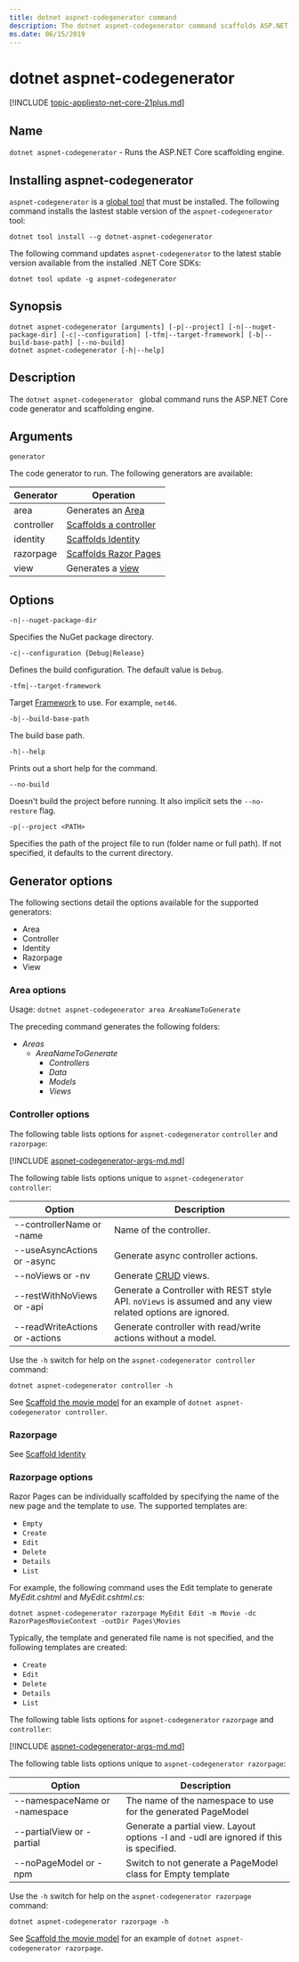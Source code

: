 ```yaml
---
title: dotnet aspnet-codegenerator command
description: The dotnet aspnet-codegenerator command scaffolds ASP.NET Core projects
ms.date: 06/15/2019
---
```

# dotnet aspnet-codegenerator

[!INCLUDE [topic-appliesto-net-core-21plus.md](../../../includes/topic-appliesto-net-core-21plus.md)]

## Name

`dotnet aspnet-codegenerator` - Runs the ASP.NET Core scaffolding engine.

## Installing aspnet-codegenerator

`aspnet-codegenerator` is a [global tool](global-tools.md) that must be installed. The following command installs the lastest stable version of the `aspnet-codegenerator` tool:

```console
dotnet tool install --g dotnet-aspnet-codegenerator
```

The following command updates `aspnet-codegenerator` to the latest stable version available from the installed .NET Core SDKs:

```console
dotnet tool update -g aspnet-codegenerator
```

## Synopsis

```
dotnet aspnet-codegenerator [arguments] [-p|--project] [-n|--nuget-package-dir] [-c|--configuration] [-tfm|--target-framework] [-b|--build-base-path] [--no-build] 
dotnet aspnet-codegenerator [-h|--help]
```

## Description

The `dotnet aspnet-codegenerator ` global command runs the ASP.NET Core code generator and scaffolding engine.

## Arguments

`generator`

The code generator to run. The following generators are available:

| Generator | Operation |
| ----------------- | ------------ | 
| area      | Generates an [Area](/aspnet/core/mvc/controllers/areas) |
  controller| [Scaffolds a controller](/aspnet/core/tutorials/first-mvc-app/adding-model) |
  identity  | [Scaffolds Identity](/aspnet/core/security/authentication/scaffold-identity) |
  razorpage | [Scaffolds Razor Pages](/aspnet/core/tutorials/razor-pages/model) |
  view      | Generates a [view](/aspnet/core/mvc/views/overview) |

## Options

<!-- dotnet build to dotnet help use **bold** on options, most don't -->

`-n|--nuget-package-dir`

Specifies the NuGet package directory.

`-c|--configuration {Debug|Release}`

Defines the build configuration. The default value is `Debug`.

`-tfm|--target-framework`

Target [Framework](../../standard/frameworks.md) to use. For example, `net46`.

<!-- REVIEW: Is this specified on the command line or in the project file? -->

`-b|--build-base-path`

The build base path.

`-h|--help`

Prints out a short help for the command.

`--no-build`

Doesn't build the project before running. It also implicit sets the `--no-restore` flag.

`-p|--project <PATH>`

Specifies the path of the project file to run (folder name or full path). If not specified, it defaults to the current directory.

## Generator options

The following sections detail the options available for the supported generators:

* Area
* Controller
* Identity  
* Razorpage
* View

<a name="area"></a>

### Area options

<!-- Review: I ran the following command in a Razor Pages project
I was expecting Areas\AreaNameToGenerate\Pages
Should I say this is intended for MVC projects and not RP projects
-->
Usage: `dotnet aspnet-codegenerator area AreaNameToGenerate`

The preceding command generates the following folders:

* *Areas*
  * *AreaNameToGenerate*
    * *Controllers*
    * *Data*
    * *Models*
    * *Views*

<a name="ctl"></a>

### Controller options

The following table lists options for  `aspnet-codegenerator` `controller` and `razorpage`:

[!INCLUDE [aspnet-codegenerator-args-md.md](../../../includes/aspnet-codegenerator-args-md.md)]

The following table lists options unique to  `aspnet-codegenerator controller`:

| Option               | Description|
| ----------------- | ------------ |
| --controllerName or -name | Name of the controller. |
| --useAsyncActions or -async | Generate async controller actions. |
| --noViews or -nv | Generate [CRUD](https://wikipedia.org/wiki/Create,_read,_update_and_delete) views. |
| --restWithNoViews or -api  | Generate a Controller with REST style API. `noViews` is assumed and any view related options are ignored. |
| --readWriteActions or -actions | Generate controller with read/write actions without a model. |

Use the `-h` switch for help on the `aspnet-codegenerator controller` command:

```console
dotnet aspnet-codegenerator controller -h
```

See [Scaffold the movie model](/aspnet/core/tutorials/razor-pages/model) for an example of `dotnet aspnet-codegenerator controller`.

### Razorpage

See [Scaffold Identity](/aspnet/core/security/authentication/scaffold-identity)

<a name="rp"></a>

### Razorpage options

Razor Pages can be individually scaffolded by specifying the name of the new page and the template to use. The supported templates are:

* `Empty`
* `Create`
* `Edit`
* `Delete`
* `Details`
* `List`

For example, the following command uses the Edit template to generate *MyEdit.cshtml* and *MyEdit.cshtml.cs*:

```console
dotnet aspnet-codegenerator razorpage MyEdit Edit -m Movie -dc RazorPagesMovieContext -outDir Pages\Movies
```

Typically, the template and generated file name is not specified, and the following templates are created:

* `Create`
* `Edit`
* `Delete`
* `Details`
* `List`

The following table lists options for  `aspnet-codegenerator` `razorpage` and `controller`:

[!INCLUDE [aspnet-codegenerator-args-md.md](../../../includes/aspnet-codegenerator-args-md.md)]

The following table lists options unique to  `aspnet-codegenerator razorpage`:

| Option               | Description|
| ----------------- | ------------ |
|   --namespaceName or -namespace | The name of the namespace to use for the generated PageModel |
| --partialView or -partial | Generate a partial view. Layout options -l and -udl are ignored if this is specified. |
| --noPageModel or -npm | Switch to not generate a PageModel class for Empty template |

Use the `-h` switch for help on the `aspnet-codegenerator razorpage` command:

```console
dotnet aspnet-codegenerator razorpage -h
```

See [Scaffold the movie model](/aspnet/core/tutorials/razor-pages/model) for an example of `dotnet aspnet-codegenerator razorpage`.